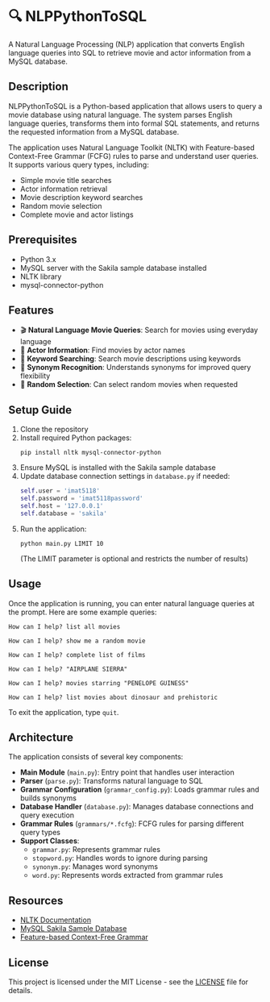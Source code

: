 # 🔍 NLPPythonToSQL

A Natural Language Processing (NLP) application that converts English language queries into SQL to retrieve movie and actor information from a MySQL database.

## Description

NLPPythonToSQL is a Python-based application that allows users to query a movie database using natural language. The system parses English language queries, transforms them into formal SQL statements, and returns the requested information from a MySQL database.

The application uses Natural Language Toolkit (NLTK) with Feature-based Context-Free Grammar (FCFG) rules to parse and understand user queries. It supports various query types, including:

- Simple movie title searches
- Actor information retrieval
- Movie description keyword searches
- Random movie selection
- Complete movie and actor listings

## Prerequisites

- Python 3.x
- MySQL server with the Sakila sample database installed
- NLTK library
- mysql-connector-python

## Features

- 🎬 **Natural Language Movie Queries**: Search for movies using everyday language
- 🌟 **Actor Information**: Find movies by actor names
- 🔎 **Keyword Searching**: Search movie descriptions using keywords
- 🔄 **Synonym Recognition**: Understands synonyms for improved query flexibility
- 🎲 **Random Selection**: Can select random movies when requested

## Setup Guide

1. Clone the repository
2. Install required Python packages:
   ```
   pip install nltk mysql-connector-python
   ```
3. Ensure MySQL is installed with the Sakila sample database
4. Update database connection settings in `database.py` if needed:
   ```python
   self.user = 'imat5118'
   self.password = 'imat5118password'
   self.host = '127.0.0.1'
   self.database = 'sakila'
   ```
5. Run the application:
   ```
   python main.py LIMIT 10
   ```
   (The LIMIT parameter is optional and restricts the number of results)

## Usage

Once the application is running, you can enter natural language queries at the prompt. Here are some example queries:

```
How can I help? list all movies

How can I help? show me a random movie

How can I help? complete list of films

How can I help? "AIRPLANE SIERRA"

How can I help? movies starring "PENELOPE GUINESS"

How can I help? list movies about dinosaur and prehistoric
```

To exit the application, type `quit`.

## Architecture

The application consists of several key components:

- **Main Module** (`main.py`): Entry point that handles user interaction
- **Parser** (`parse.py`): Transforms natural language to SQL
- **Grammar Configuration** (`grammar_config.py`): Loads grammar rules and builds synonyms
- **Database Handler** (`database.py`): Manages database connections and query execution
- **Grammar Rules** (`grammars/*.fcfg`): FCFG rules for parsing different query types
- **Support Classes**: 
  - `grammar.py`: Represents grammar rules
  - `stopword.py`: Handles words to ignore during parsing
  - `synonym.py`: Manages word synonyms
  - `word.py`: Represents words extracted from grammar rules

## Resources

- [NLTK Documentation](https://www.nltk.org/)
- [MySQL Sakila Sample Database](https://dev.mysql.com/doc/sakila/en/)
- [Feature-based Context-Free Grammar](https://www.nltk.org/book/ch09.html)

## License

This project is licensed under the MIT License - see the [LICENSE](LICENSE) file for details.
